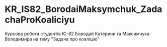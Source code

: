 # KR_IS82_BorodaiMaksymchuk_ZadachaProKoaliciyu
Курсова робота студентів ІС-82 Бородай Катерини та Максимчука Володимира на тему "Задача про коаліцію"
